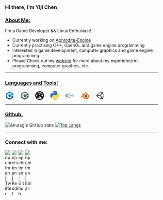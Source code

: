 <!-- List Of Websites-->
[blog]: https://npchitman.com
[Aphrodite]: https://github.com/npchitman/Aphrodite
[twitter]: https://www.twitter.com/npchitman
[reddit]: https://www.reddit.com/user/npchitman
[github]: https://www.github.com/npchitman
[gmail]: mailto:npchitmann@gmail.com
[bmac]: https://www.buymeacoffee.com/adi1090x
[ko-fi]: https://ko-fi.com/adi1090x


### Hi there, I'm Yiji Chen<br>

### <ins>About Me:</ins>

I'm a Game Developer && Linux Enthusiast!
- Currently working on [Aphrodite-Engine][Aphrodite]
- Currently practising C++, OpenGL and game engine programming
- Interested in game development, computer graphics and game engine programming
- Please Check out my [website][blog] for more about my experience in programming, computer graphics, etc.

***

### <ins>Languages and Tools:</ins>

<img align="center" alt="npchitman|C++" width="30px" src="images/c++.png"/>&nbsp;&nbsp;&nbsp;&nbsp;
<img align="center" alt="npchitman|C#" width="30px" src="images/csharp.png"/>&nbsp;&nbsp;&nbsp;&nbsp;
<img align="center" alt="npchitman|Rust" width="30px" src="images/rust.png"/>&nbsp;&nbsp;&nbsp;&nbsp;
<img align="center" alt="npchitman|Python" width="30px" src="images/python.png"/>&nbsp;&nbsp;&nbsp;&nbsp;
<img align="center" alt="npchitman|OpenGL" width="30px" src="images/opengl.png"/>&nbsp;&nbsp;&nbsp;&nbsp;
<img align="center" alt="npchitman|Blender" width="30px" src="images/blender.png"/>&nbsp;&nbsp;&nbsp;&nbsp;
<img align="center" alt="npchitman|Unity" width="30px" src="images/unity.png"/>&nbsp;&nbsp;&nbsp;&nbsp;

***

### <ins>Github:</ins>

![Anurag's GitHub stats](https://github-readme-stats.vercel.app/api?username=npchitman&count_private=true&show_icons=true&include_all_commits=true&line_height=40&theme=calm&hide=contribs,prs,issues)
[![Top Langs](https://github-readme-stats.vercel.app/api/top-langs/?username=npchitman&theme=calm&hide=html,javascript&layout=compact)](https://github.com/anuraghazra/github-readme-stats)
<br>

***

### Connect with me:

[<img align="left" alt="npchitman | Twitter" width="22px" src="https://image.flaticon.com/icons/svg/733/733579.svg" />][twitter]
[<img align="left" alt="npchitman | Reddit" width="22px" src="https://image.flaticon.com/icons/svg/2111/2111589.svg" />][reddit]
[<img align="left" alt="npchitman | Github" width="22px" src="https://image.flaticon.com/icons/svg/733/733553.svg" />][github]
[<img align="left" alt="npchitman | Email" width="22px" src="https://image.flaticon.com/icons/svg/732/732200.svg" />][gmail]
